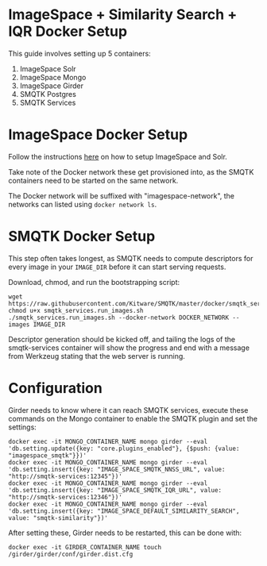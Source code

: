 ImageSpace + Similarity Search + IQR Docker Setup
=================================================
This guide involves setting up 5 containers:   
1) ImageSpace Solr   
2) ImageSpace Mongo   
3) ImageSpace Girder   
4) SMQTK Postgres   
5) SMQTK Services   


ImageSpace Docker Setup
=======================
Follow the instructions [here](https://github.com/memex-explorer/image_space/blob/master/scripts/deploy/README.md) on how to setup ImageSpace and Solr.

Take note of the Docker network these get provisioned into, as the SMQTK containers need to be started on the same network.

The Docker network will be suffixed with "imagespace-network", the networks can listed using `docker network ls`.

SMQTK Docker Setup
==================
This step often takes longest, as SMQTK needs to compute descriptors for every image in your `IMAGE_DIR` before it can start serving requests.

Download, chmod, and run the bootstrapping script:
```
wget https://raw.githubusercontent.com/Kitware/SMQTK/master/docker/smqtk_services.run_images.sh
chmod u+x smqtk_services.run_images.sh
./smqtk_services.run_images.sh --docker-network DOCKER_NETWORK --images IMAGE_DIR
```

Descriptor generation should be kicked off, and tailing the logs of the smqtk-services container will show the progress and end with
a message from Werkzeug stating that the web server is running.

Configuration
=============
Girder needs to know where it can reach SMQTK services, execute these commands on the Mongo container to enable the SMQTK plugin and set the settings:

```
docker exec -it MONGO_CONTAINER_NAME mongo girder --eval 'db.setting.update({key: "core.plugins_enabled"}, {$push: {value: "imagespace_smqtk"}})'
docker exec -it MONGO_CONTAINER_NAME mongo girder --eval 'db.setting.insert({key: "IMAGE_SPACE_SMQTK_NNSS_URL", value: "http://smqtk-services:12345"})'
docker exec -it MONGO_CONTAINER_NAME mongo girder --eval 'db.setting.insert({key: "IMAGE_SPACE_SMQTK_IQR_URL", value: "http://smqtk-services:12346"})'
docker exec -it MONGO_CONTAINER_NAME mongo girder --eval 'db.setting.insert({key: "IMAGE_SPACE_DEFAULT_SIMILARITY_SEARCH", value: "smqtk-similarity"})'
```

After setting these, Girder needs to be restarted, this can be done with:
```
docker exec -it GIRDER_CONTAINER_NAME touch /girder/girder/conf/girder.dist.cfg
```
